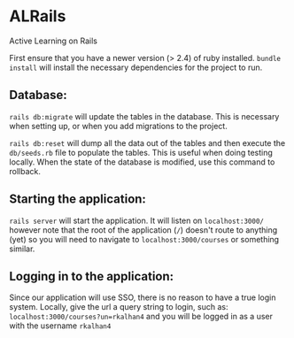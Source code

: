 # ALRails
Active Learning on Rails

First ensure that you have a newer version (> 2.4) of ruby installed.
`bundle install` will install the necessary dependencies for the project to run.

Database:
------
`rails db:migrate` will update the tables in the database. This is necessary when setting up, or when you add migrations to the project.

`rails db:reset` will dump all the data out of the tables and then execute the `db/seeds.rb` file to populate the tables. This is useful when doing testing locally. When the state of the database is modified, use this command to rollback.

Starting the application:
-------
`rails server` will start the application. It will listen on `localhost:3000/` however note that the root of the application (`/`) doesn't route to anything (yet) so you will need to navigate to `localhost:3000/courses` or something similar.

Logging in to the application:
-------
Since our application will use SSO, there is no reason to have a true login system. Locally, give the url a query string to login, such as: `localhost:3000/courses?un=rkalhan4` and you will be logged in as a user with the username `rkalhan4`
